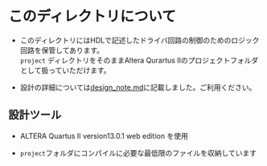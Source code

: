 # このディレクトリについて

- このディレクトリにはHDLで記述したドライバ回路の制御のためのロジック回路を保管してあります。</br>
  ```project``` ディレクトリをそのままAltera Qurartus IIのプロジェクトフォルダとして扱っていただけます。
  
- 設計の詳細については[design_note.md](design_note.md)に記載しました。ご利用ください。

## 設計ツール
- ALTERA Quartus II version13.0.1 web edition を使用

- ```project```フォルダにコンパイルに必要な最低限のファイルを収納しています


